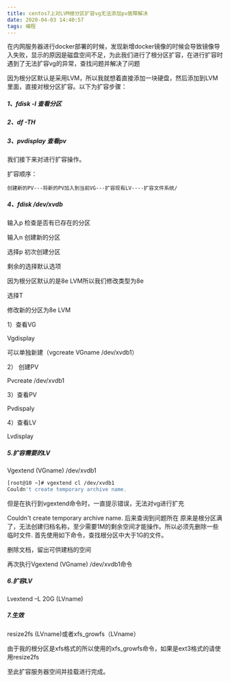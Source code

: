 ```yaml
---
title: centos7上对LVM根分区扩容vg无法添加pv故障解决
date: 2020-04-03 14:40:57
tags: 编程
---
```


在内网服务器进行docker部署的时候，发现新增docker镜像的时候会导致镜像导入失败，显示的原因是磁盘空间不足，为此我们进行了根分区扩容，在进行扩容时遇到了无法扩容vg的异常，查找问题并解决了问题

因为根分区默认是采用LVM，所以我就想着直接添加一块硬盘，然后添加到LVM里面，直接对根分区扩容。以下为扩容步骤：

##### 1、fdisk -l  查看分区

##### 2、df -TH  

##### 3、pvdisplay 查看pv

我们接下来对进行扩容操作。
<!--more-->
扩容顺序：

    创建新的PV---将新的PV加入到当前VG---扩容现有LV----扩容文件系统/

##### 4、fdisk /dev/xvdb 

输入p  检查是否有已存在的分区

输入n  创建新的分区

选择p 初次创建分区

剩余的选择默认选项

因为根分区默认的是8e LVM所以我们修改类型为8e

选择T   

修改新的分区为8e LVM

1）查看VG

Vgdisplay

可以单独新建（vgcreate VGname /dev/xvdb1）



2） 创建PV

Pvcreate  /dev/xvdb1

 

3）查看PV

Pvdispaly

 

4）查看LV

Lvdisplay



##### 5.扩容需要的LV

Vgextend (VGname) /dev/xvdb1



``` bash
[root@10 ~]# vgextend cl /dev/xvdb1  
Couldn't create temporary archive name.
```

但是在执行到vgextend命令时，一直提示错误，无法对vg进行扩充

Couldn't create temporary archive name.
后来查询到问题所在
原来是根分区满了，无法创建归档名称，至少需要1M的剩余空间才能操作。所以必须先删除一些临时文件.
首先使用如下命令，查找根分区中大于1G的文件。

  删除文档，留出可供建档的空间
  
  再次执行Vgextend (VGname) /dev/xvdb1命令

 ##### 6.扩容LV

Lvextend –L 20G (LVname)

##### 7.生效

resize2fs (LVname)或者xfs_growfs（LVname）


 由于我的根分区是xfs格式的所以使用的xfs_growfs命令，如果是ext3格式的请使用resize2fs

至此扩容服务器空间并挂载进行完成。



 

 
